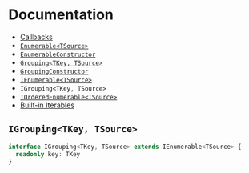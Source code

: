 # Documentation

* [Callbacks](callbacks.md)
* [`Enumerable<TSource>`](Enumerable.md)
* [`EnumerableConstructor`](EnumerableConstructor.md)
* [`Grouping<TKey, TSource>`](Grouping.md)
* [`GroupingConstructor`](GroupingConstructor.md)
* [`IEnumerable<TSource>`](IEnumerable.md)
* `IGrouping<TKey, TSource>`
* [`IOrderedEnumerable<TSource>`](IOrderedEnumerable.md)
* [Built-in Iterables](iterables.md)

## `IGrouping<TKey, TSource>`

```ts
interface IGrouping<TKey, TSource> extends IEnumerable<TSource> {
  readonly key: TKey
}
```
